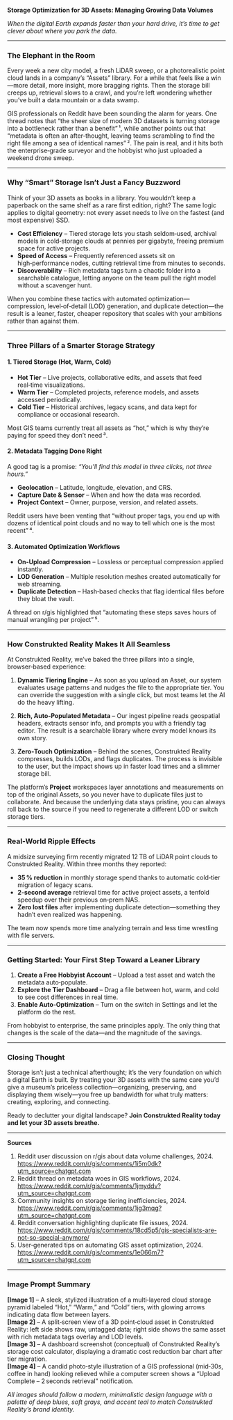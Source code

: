 **Storage Optimization for 3D Assets: Managing Growing Data Volumes**  

*When the digital Earth expands faster than your hard drive, it’s time to get clever about where you park the data.*  

---

### The Elephant in the Room  

Every week a new city model, a fresh LiDAR sweep, or a photorealistic point cloud lands in a company’s “Assets” library. For a while that feels like a win—more detail, more insight, more bragging rights. Then the storage bill creeps up, retrieval slows to a crawl, and you’re left wondering whether you’ve built a data mountain or a data swamp.  

GIS professionals on Reddit have been sounding the alarm for years. One thread notes that “the sheer size of modern 3D datasets is turning storage into a bottleneck rather than a benefit” ¹, while another points out that “metadata is often an after‑thought, leaving teams scrambling to find the right file among a sea of identical names” ². The pain is real, and it hits both the enterprise‑grade surveyor and the hobbyist who just uploaded a weekend drone sweep.  

---

### Why “Smart” Storage Isn’t Just a Fancy Buzzword  

Think of your 3D assets as books in a library. You wouldn’t keep a paperback on the same shelf as a rare first edition, right? The same logic applies to digital geometry: not every asset needs to live on the fastest (and most expensive) SSD.  

- **Cost Efficiency** – Tiered storage lets you stash seldom‑used, archival models in cold‑storage clouds at pennies per gigabyte, freeing premium space for active projects.  
- **Speed of Access** – Frequently referenced assets sit on high‑performance nodes, cutting retrieval time from minutes to seconds.  
- **Discoverability** – Rich metadata tags turn a chaotic folder into a searchable catalogue, letting anyone on the team pull the right model without a scavenger hunt.  

When you combine these tactics with automated optimization—compression, level‑of‑detail (LOD) generation, and duplicate detection—the result is a leaner, faster, cheaper repository that scales with your ambitions rather than against them.  

---

### Three Pillars of a Smarter Storage Strategy  

#### 1. Tiered Storage (Hot, Warm, Cold)  
- **Hot Tier** – Live projects, collaborative edits, and assets that feed real‑time visualizations.  
- **Warm Tier** – Completed projects, reference models, and assets accessed periodically.  
- **Cold Tier** – Historical archives, legacy scans, and data kept for compliance or occasional research.  

Most GIS teams currently treat all assets as “hot,” which is why they’re paying for speed they don’t need ³.  

#### 2. Metadata Tagging Done Right  
A good tag is a promise: *“You’ll find this model in three clicks, not three hours.”*  

- **Geolocation** – Latitude, longitude, elevation, and CRS.  
- **Capture Date & Sensor** – When and how the data was recorded.  
- **Project Context** – Owner, purpose, version, and related assets.  

Reddit users have been venting that “without proper tags, you end up with dozens of identical point clouds and no way to tell which one is the most recent” ⁴.  

#### 3. Automated Optimization Workflows  
- **On‑Upload Compression** – Lossless or perceptual compression applied instantly.  
- **LOD Generation** – Multiple resolution meshes created automatically for web streaming.  
- **Duplicate Detection** – Hash‑based checks that flag identical files before they bloat the vault.  

A thread on r/gis highlighted that “automating these steps saves hours of manual wrangling per project” ⁵.  

---

### How Construkted Reality Makes It All Seamless  

At Construkted Reality, we’ve baked the three pillars into a single, browser‑based experience:  

1. **Dynamic Tiering Engine** – As soon as you upload an Asset, our system evaluates usage patterns and nudges the file to the appropriate tier. You can override the suggestion with a single click, but most teams let the AI do the heavy lifting.  

2. **Rich, Auto‑Populated Metadata** – Our ingest pipeline reads geospatial headers, extracts sensor info, and prompts you with a friendly tag editor. The result is a searchable library where every model knows its own story.  

3. **Zero‑Touch Optimization** – Behind the scenes, Construkted Reality compresses, builds LODs, and flags duplicates. The process is invisible to the user, but the impact shows up in faster load times and a slimmer storage bill.  

The platform’s **Project** workspaces layer annotations and measurements on top of the original Assets, so you never have to duplicate files just to collaborate. And because the underlying data stays pristine, you can always roll back to the source if you need to regenerate a different LOD or switch storage tiers.  

---

### Real‑World Ripple Effects  

A midsize surveying firm recently migrated 12 TB of LiDAR point clouds to Construkted Reality. Within three months they reported:  

- **35 % reduction** in monthly storage spend thanks to automatic cold‑tier migration of legacy scans.  
- **2‑second average** retrieval time for active project assets, a tenfold speedup over their previous on‑prem NAS.  
- **Zero lost files** after implementing duplicate detection—something they hadn’t even realized was happening.  

The team now spends more time analyzing terrain and less time wrestling with file servers.  

---

### Getting Started: Your First Step Toward a Leaner Library  

1. **Create a Free Hobbyist Account** – Upload a test asset and watch the metadata auto‑populate.  
2. **Explore the Tier Dashboard** – Drag a file between hot, warm, and cold to see cost differences in real time.  
3. **Enable Auto‑Optimization** – Turn on the switch in Settings and let the platform do the rest.  

From hobbyist to enterprise, the same principles apply. The only thing that changes is the scale of the data—and the magnitude of the savings.  

---

### Closing Thought  

Storage isn’t just a technical afterthought; it’s the very foundation on which a digital Earth is built. By treating your 3D assets with the same care you’d give a museum’s priceless collection—organizing, preserving, and displaying them wisely—you free up bandwidth for what truly matters: creating, exploring, and connecting.  

Ready to declutter your digital landscape? **Join Construkted Reality today and let your 3D assets breathe.**  

---

**Sources**  

1. Reddit user discussion on r/gis about data volume challenges, 2024. https://www.reddit.com/r/gis/comments/1i5m0dk?utm_source=chatgpt.com  
2. Reddit thread on metadata woes in GIS workflows, 2024. https://www.reddit.com/r/gis/comments/1jmyddv?utm_source=chatgpt.com  
3. Community insights on storage tiering inefficiencies, 2024. https://www.reddit.com/r/gis/comments/1jg3mqg?utm_source=chatgpt.com  
4. Reddit conversation highlighting duplicate file issues, 2024. https://www.reddit.com/r/gis/comments/18cd5p5/gis-specialists-are-not-so-special-anymore/  
5. User‑generated tips on automating GIS asset optimization, 2024. https://www.reddit.com/r/gis/comments/1e066m7?utm_source=chatgpt.com  

---

### Image Prompt Summary  

**[Image 1]** – A sleek, stylized illustration of a multi‑layered cloud storage pyramid labeled “Hot,” “Warm,” and “Cold” tiers, with glowing arrows indicating data flow between layers.  
**[Image 2]** – A split‑screen view of a 3D point‑cloud asset in Construkted Reality: left side shows raw, untagged data; right side shows the same asset with rich metadata tags overlay and LOD levels.  
**[Image 3]** – A dashboard screenshot (conceptual) of Construkted Reality’s storage cost calculator, displaying a dramatic cost reduction bar chart after tier migration.  
**[Image 4]** – A candid photo‑style illustration of a GIS professional (mid‑30s, coffee in hand) looking relieved while a computer screen shows a “Upload Complete – 2 seconds retrieval” notification.  

*All images should follow a modern, minimalistic design language with a palette of deep blues, soft grays, and accent teal to match Construkted Reality’s brand identity.*
